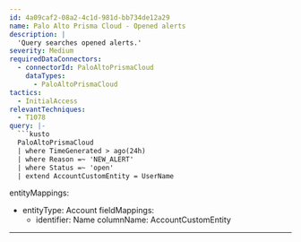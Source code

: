 ```yaml
---
id: 4a09caf2-08a2-4c1d-981d-bb734de12a29
name: Palo Alto Prisma Cloud - Opened alerts
description: |
  'Query searches opened alerts.'
severity: Medium
requiredDataConnectors:
  - connectorId: PaloAltoPrismaCloud
    dataTypes:
      - PaloAltoPrismaCloud
tactics:
  - InitialAccess
relevantTechniques:
  - T1078
query: |-
  ```kusto
  PaloAltoPrismaCloud
  | where TimeGenerated > ago(24h)
  | where Reason =~ 'NEW_ALERT'
  | where Status =~ 'open'
  | extend AccountCustomEntity = UserName
  ```
entityMappings:
  - entityType: Account
    fieldMappings:
      - identifier: Name
        columnName: AccountCustomEntity
---
```


